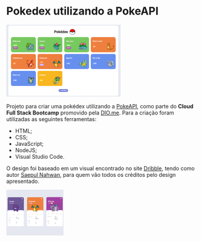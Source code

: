 # Pokedex utilizando a PokeAPI

<img width=60% src="https://raw.githubusercontent.com/LuisCSGuimaraes/pokedex_pokeAPI/main/assets/img/Pokedex.png">

Projeto para criar uma pokédex utilizando a [PokeAPI](https://pokeapi.co/), como parte do **Cloud Full Stack Bootcamp** promovido pela [DIO.me](https://dio.me).
Para a criação foram utilizadas as seguintes ferramentas:

- HTML;
- CSS;
- JavaScript;
- NodeJS;
- Visual Studio Code.

O design foi baseado em um visual encontrado no site [Dribble](https://dribbble.com/shots/6540871-Pokedex-App), tendo como autor [Saepul Nahwan](https://dribbble.com/saepulnahwan23), para quem vão todos os créditos pelo design apresentado. 

<img width=30% src="https://raw.githubusercontent.com/LuisCSGuimaraes/pokedex_pokeAPI/main/assets/img/Info.png">
